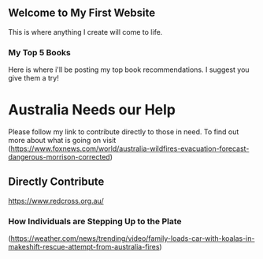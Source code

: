## Welcome to My First Website

This is where anything I create will come to life.

### My Top 5 Books

Here is where i'll be posting my top book recommendations. I suggest you give them a try!

# Australia Needs our Help

Please follow my link to contribute directly to those in need. To find out more about what is going on visit (https://www.foxnews.com/world/australia-wildfires-evacuation-forecast-dangerous-morrison-corrected)
## Directly Contribute

https://www.redcross.org.au/
### How Individuals are Stepping Up to the Plate

(https://weather.com/news/trending/video/family-loads-car-with-koalas-in-makeshift-rescue-attempt-from-australia-fires)


